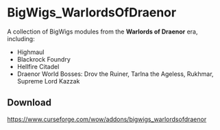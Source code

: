 # BigWigs_WarlordsOfDraenor
A collection of BigWigs modules from the **Warlords of Draenor** era, including:

* Highmaul
* Blackrock Foundry
* Hellfire Citadel
* Draenor World Bosses: Drov the Ruiner, Tarlna the Ageless, Rukhmar, Supreme Lord Kazzak

## Download
https://www.curseforge.com/wow/addons/bigwigs_warlordsofdraenor